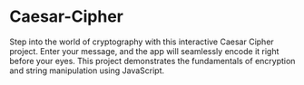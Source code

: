 # Caesar-Cipher
Step into the world of cryptography with this interactive Caesar Cipher project. Enter your message, and the app will seamlessly encode it right before your eyes. This project demonstrates the fundamentals of encryption and string manipulation using JavaScript.

